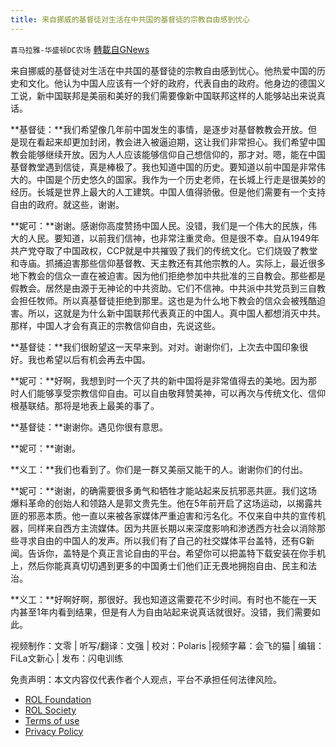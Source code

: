 ```yaml
---
title: 来自挪威的基督徒对生活在中共国的基督徒的宗教自由感到忧心
---
```

`喜马拉雅-华盛顿DC农场` [轉載自GNews](https://gnews.org/zh-hans/2462846/)

来自挪威的基督徒对生活在中共国的基督徒的宗教自由感到忧心。他热爱中国的历史和文化。他认为中国人应该有一个好的政府，代表自由的政府。他身边的德国义工说，新中国联邦是美丽和美好的我们需要像新中国联邦这样的人能够站出来说真话。
  
**基督徒：**我们希望像几年前中国发生的事情，是逐步对基督教教会开放。但是现在看起来却更加封闭，教会进入被逼迫期，这让我们非常担心。我们希望中国教会能够继续开放。因为人人应该能够信仰自己想信仰的，那才对。嗯，能在中国基督教堂遇到信徒，真是棒极了。我也知道中国的历史。要知道以前中国是非常伟大的。中国是个历史悠久的国家。我作为一个历史老师，在长城上行走是很美妙的经历。长城是世界上最大的人工建筑。中国人值得骄傲。但是他们需要有一个支持自由的政府。就这些，谢谢。
 
**妮可：**谢谢。感谢你高度赞扬中国人民。没错，我们是一个伟大的民族，伟大的人民。要知道，以前我们信神，也非常注重灵命。但是很不幸。自从1949年共产党夺取了中国政权，CCP就是中共摧毁了我们的传统文化。它们烧毁了教堂和寺庙。抓捕迫害那些信仰基督教、天主教还有其他宗教的人。实际上，最近很多地下教会的信众一直在被迫害。因为他们拒绝参加中共批准的三自教会。那些都是假教会。居然是由源于无神论的中共资助。它们不信神。中共派中共党员到三自教会担任牧师。所以真基督徒拒绝到那里。这也是为什么地下教会的信众会被残酷迫害。所以，这就是为什么新中国联邦代表真正的中国人。真中国人都想消灭中共。那样，中国人才会有真正的宗教信仰自由，先说这些。
 
**基督徒：**我们很盼望这一天早来到。对对。谢谢你们，上次去中国印象很好。我也希望以后有机会再去中国。
 
**妮可：**好啊，我想到时一个灭了共的新中国将是非常值得去的美地。因为那时人们能够享受宗教信仰自由。可以自由敬拜赞美神，可以再次与传统文化、信仰根基联结。那将是地表上最美的事了。
 
**基督徒：**谢谢你。遇见你很有意思。
 
**妮可：**谢谢。
 
**义工：**我们也看到了。你们是一群又美丽又能干的人。谢谢你们的付出。
 
**妮可：**谢谢，的确需要很多勇气和牺牲才能站起来反抗邪恶共匪。我们这场爆料革命的创始人和领路人是郭文贵先生。他在5年前开启了这场运动，以揭露共匪的邪恶本质。他一直以来被各家媒体严重迫害和污名化。不仅来自中共的宣传机器，同样来自西方主流媒体。因为共匪长期以来深度影响和渗透西方社会以消除那些寻求自由的中国人的发声。所以我们有了自己的社交媒体平台盖特，还有G新闻。告诉你，盖特是个真正言论自由的平台。希望你可以把盖特下载安装在你手机上，然后你能真真切切遇到更多的中国勇士们他们正无畏地拥抱自由、民主和法治。
 
**义工：**好啊好啊，那很好。我也知道这需要花不少时间。有时也不能在一天内甚至1年内看到结果，但是有人为自由站起来说真话就很好。没错，我们需要如此。

视频制作：文零 | 听写/翻译：文强 | 校对：Polaris |视频字幕：会飞的猫 | 编辑：FiLa文新心 |  发布：闪电训练

免责声明：本文内容仅代表作者个人观点，平台不承担任何法律风险。
  
- [ROL Foundation](https://rolfoundation.org/)
- [ROL Society](https://rolsociety.org/)
- [Terms of use](https://gnews.org/terms-of-use-3/)
- [Privacy Policy](https://gnews.org/privacy-policy/)
